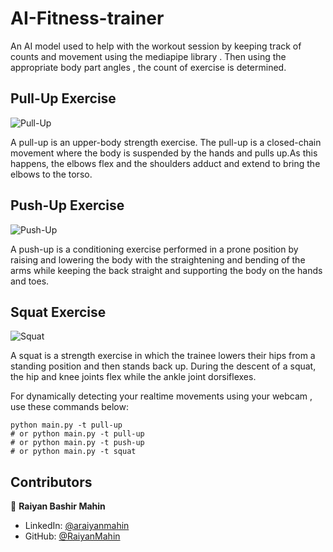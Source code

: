 # AI-Fitness-trainer
An AI model used to help with the workout session by keeping track of counts and movement using the mediapipe library . Then using the appropriate body part angles , the count of exercise is determined.

## Pull-Up Exercise
![Pull-Up](https://github.com/RaiyanMahin/AI-Fitness-Trainer-6th-Semester-Artificial-Intelligence-Academic-Project-/blob/main/Exercises%20Count%20%20Screenshots/pull_up.png?raw=true)

A pull-up is an upper-body strength exercise. The pull-up is a closed-chain movement where the body is suspended by the hands and pulls up.As this happens, the elbows flex and the shoulders adduct and extend to bring the elbows to the torso.




## Push-Up Exercise
![Push-Up](https://github.com/RaiyanMahin/AI-Fitness-Trainer-6th-Semester-Artificial-Intelligence-Academic-Project-/blob/main/Exercises%20Count%20%20Screenshots/push_up_2.png?raw=true)


A push-up is a conditioning exercise performed in a prone position by raising and lowering the body with the straightening and bending of the arms while keeping the back straight and supporting the body on the hands and toes.


## Squat Exercise
![Squat](https://github.com/RaiyanMahin/AI-Fitness-Trainer-6th-Semester-Artificial-Intelligence-Academic-Project-/blob/main/Exercises%20Count%20%20Screenshots/squat_2.png?raw=true)


A squat is a strength exercise in which the trainee lowers their hips from a standing position and then stands back up. During the descent of a squat, the hip and knee joints flex while the ankle joint dorsiflexes.


For dynamically detecting your realtime movements using your webcam , use these commands below:

```
python main.py -t pull-up
# or python main.py -t pull-up
# or python main.py -t push-up
# or python main.py -t squat

```

## Contributors

👤 **Raiyan Bashir Mahin**

* LinkedIn: [@araiyanmahin](https://www.linkedin.com/in/raiyanmahin/)
* GitHub: [@RaiyanMahin](https://github.com/RaiyanMahin)

